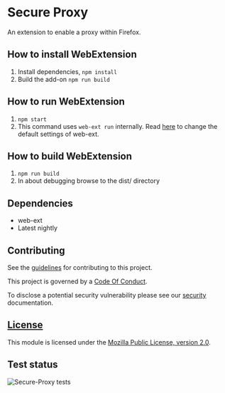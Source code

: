 # Secure Proxy

An extension to enable a proxy within Firefox.

## How to install WebExtension

1. Install dependencies, `npm install`
2. Build the add-on `npm run build`

## How to run WebExtension

1. `npm start`
2. This command uses `web-ext run` internally. Read [here](https://extensionworkshop.com/documentation/develop/web-ext-command-reference/#web-ext_run) to change the default settings of web-ext.

## How to build WebExtension

1. `npm run build`
2. In about debugging browse to the dist/ directory

## Dependencies

- web-ext
- Latest nightly

## Contributing

See the [guidelines][contributing-link] for contributing to this project.

This project is governed by a [Code Of Conduct][coc-link].

To disclose a potential security vulnerability please see our [security][security-link] documentation.

## [License][license-link]

This module is licensed under the [Mozilla Public License, version 2.0][license-link].

[docs-link]: docs/
[contributing-link]: docs/contributing.md
[coc-link]: docs/code_of_conduct.md
[security-link]: docs/SECURITY.md
[license-link]: /LICENSE

## Test status

![Secure-Proxy tests](https://github.com/mozilla-extensions/secure-proxy/workflows/Secure-Proxy%20tests/badge.svg)

